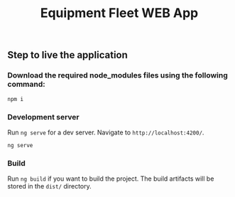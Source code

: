 <p align="center">
    <h1 align="center">Equipment Fleet WEB App</h1>
    <br>
</p>


## Step to live the application

### Download the required node_modules files using the following command:
~~~
npm i 
~~~
### Development server

Run `ng serve` for a dev server. Navigate to `http://localhost:4200/`. 
~~~
ng serve 
~~~

### Build

Run `ng build` if you want to build the project. The build artifacts will be stored in the `dist/` directory.

